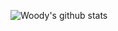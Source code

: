 
![Woody's github stats](https://github-readme-stats.vercel.app/api?username=woody&theme=tokyonight)
